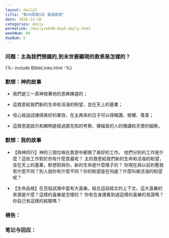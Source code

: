 ```yaml
---
layout: daily2
title: "第49周第5天 靈魂救恩"
date: 2018-12-28
categories: daily
permalink: /daily/wk49-day5-daily.html
weekNum: 49
dayNum: 5
---
```


### 问题：主為我們預備的,到末世要顯現的救恩是怎樣的？

{%- include BibleLinks.html -%}

### 默想：神的故事 
+ 我們是三一真神按著他的恩典揀選的；

+ 這救恩給我們新的生命和活潑的盼望，並在天上的基業；

+ 信心經過試煉得美好的果效，在主再來的日子可以得稱讚、榮耀、尊貴；

+ 這救恩是啟示和顯明是經過眾先知的考察、傳福音的人的傳講和天使的細察。

### 默想：我的故事
+ 【與神同行】神的三個位格在救恩中都做了美好的工作。
他們分別的工作是什麼？這些工作對於你有什麼意義呢？
主的救恩給我們新的生命和活潑的盼望，並在天上的基業，默想對與你，新的生命是什麼樣子的？
你現在與以前的舊我有什麼不同？別人說你有什麼不同？你的盼望是在何處？什麼叫做活潑的盼望呢？

+ 【生命品格】在百般試煉中當有大喜樂。結合這段經文的上下文，這大喜樂的來源是什麼？這樣的喜樂是怎樣的？
你有在身邊看到過這樣的喜樂的見證嗎？你自己有這樣的經驗嗎？

### 祷告：

### 笔记与回应：
